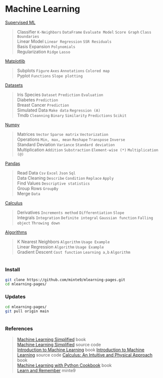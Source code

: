 # Machine Learning

[Supervised ML](./main/supervised-ml/)  
> Classifier  `K-Neighbors` `DataFrame` `Evaluate Model` `Score Graph` `Class Boundaries`  
> Linear Model  `Linear Regression` `SSR Residuals`  
> Basis Expansion  `Polynomials`  
> Regularization  `Ridge` `Lasso`  

[Matplotlib](./main/matplotlib/)  
> Subplots  `Figure` `Axes` `Annotations` `Colored map`  
> Pyplot  `Functions` `Slope plotting`  

[Datasets](./main/datasets/)  
> Iris Species  `Dataset` `Prediction` `Evaluation`  
> Diabetes  `Prediction`  
> Breast Cancer  `Prediction`  
> Simulated Data  `Make data` `Regression (A)`  
> Tmdb `Cleanning` `Binary` `Similarity` `Predictions` `Scikit`

[Numpy](./main/numpy/)  
> Matrices   `Vector` `Sparse matrix` `Vectorization`  
> Operations  `Min, max, mean` `Reshape` `Transpose` `Inverse`  
> Standard Deviation  `Variance` `Standard deviation`  
> Multiplication  `Addition` `Substraction`  `Element-wise (*)` `Multiplication (@)`

[Pandas](./main/pandas/)  
> Read Data  `Csv` `Excel` `Json` `Sql`  
> Data Cleaning  `Describe` `Condition` `Replace` `Apply`  
> Find Values  `Descriptive statistics`  
> Group Rows  `GroupBy`  
> Merge  `Data`  

[Calculus](./main/calculus/)  
> Derivatives  `Increments method` `Differentiation` `Slope`  
> Integrals  `Integration` `Definite integral` `Gaussian function` `Falling object` `Throwing down`  

[Algorithms](./main/algorithms/)  
> K Nearest Neighbors   `Algorithm` `Usage Example`  
> Linear Regression  `Algorithm` `Usage Example`  
> Gradient Descent  `Cost function` `Learning a,b` `Algorithm`  

#

### Install

~~~sh
git clone https://github.com/minte9/mlearning-pages.git
cd mlearning-pages/
~~~

### Updates

~~~sh
cd mlearning-pages/
git pull origin main
~~~

#

### References
> [Machine Learning Simplified](https://www.amazon.com/gp/product/B0B216KMM4) book  
> [Machine Learning Simplified](https://code.themlsbook.com/index.html) source code  
> [Introduction to Machine Learning](https://www.amazon.com/gp/product/B01M0LNE8C) book 
> [Introduction to Machine Learning](https://github.com/amueller/introduction_to_ml_with_python) source code
> [Calculus: An Intuitive and Physical Approach](https://www.amazon.com/gp/product/B00CB2MK6C) book   
> [Machine Learning with Python Cookbook](https://www.amazon.com/gp/product/B07BC3LFKT) book  
> [Learn and Remember](https://www.minte9.com/mlearning) minte9  
